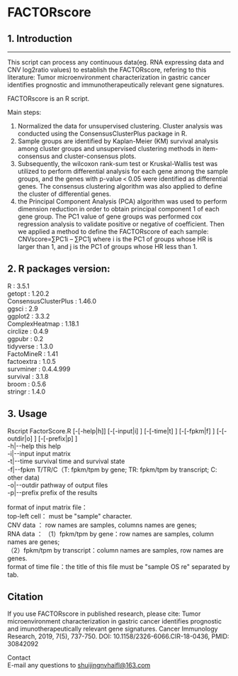 # FACTORscore

## 1. Introduction
-----------------
This script can process any continuous data(eg. RNA expressing data and CNV log2ratio values) to establish the FACTORscore, refering to this literature: Tumor microenvironment characterization in gastric cancer identifies prognostic and immunotherapeutically relevant gene signatures.

FACTORscore is an R script. 

Main steps: 
1. Normalized the data for unsupervised clustering. Cluster analysis was conducted using the ConsensusClusterPlus package in R. 
2. Sample groups are identified by Kaplan-Meier (KM) survival analysis among cluster groups and unsupervised clustering methods in item-consensus and cluster-consensus plots. 
3. Subsequently, the wilcoxon rank-sum test or Kruskal-Wallis test was utilized to perform differential analysis for each gene among the sample groups, and the genes with p-value < 0.05 were identified as differential genes. The consensus clustering algorithm was also applied to define the cluster of differential genes. 
4. the Principal Component Analysis (PCA) algorithm was used to perform dimension reduction in order to obtain principal component 1 of each gene group. The PC1 value of gene groups was performed cox regression analysis to validate positive or negative of coefficient. Then we applied a method to define the FACTORscore of each sample:
    CNVscore=∑PC1i – ∑PC1j
where i is the PC1 of groups whose HR is larger than 1, and j is the PC1 of groups whose HR less than 1.

## 2. R packages version:
   R                    : 3.5.1<br>
   getopt               : 1.20.2<br>
   ConsensusClusterPlus : 1.46.0<br>
   ggsci                : 2.9<br>
   ggplot2              : 3.3.2<br>
   ComplexHeatmap       : 1.18.1<br>
   circlize             : 0.4.9<br>
   ggpubr               : 0.2<br>
   tidyverse            : 1.3.0<br>
   FactoMineR           : 1.41<br>
   factoextra           : 1.0.5<br>
   survminer            : 0.4.4.999<br>
   survival             : 3.1.8<br>
   broom                : 0.5.6<br>
   stringr              : 1.4.0<br>
   
## 3. Usage
  Rscript FactorScore.R [-[-help|h]] [-[-input|i] <character>] [-[-time|t] <character>] [-[-fpkm|f] <character>] [-[-outdir|o] <character>] [-[-prefix|p] <character>]<br>
    -h|--help      this help<br>
    -i|--input     input matrix<br>
    -t|--time      survival time and survival state<br>
    -f|--fpkm      T/TR/C（T: fpkm/tpm by gene; TR: fpkm/tpm by transcript; C: other data)<br>
    -o|--outdir    pathway of output files<br>
    -p|--prefix    prefix of the results<br>

format of input matrix file：<br>
        top-left cell： must be "sample" character.<br>
        CNV data     ： row names are samples, columns names are genes;<br>
        RNA data     ： （1）fpkm/tpm by gene：row names are samples, column names are genes;<br>
                       （2）fpkm/tpm by transcript：column names are samples, row names are genes.<br>
format of time file：the title of this file must be "sample    OS  re" separated by tab.<br>

## Citation

If you use FACTORscore in published research, please cite: Tumor microenvironment characterization in gastric cancer identifies prognostic and imunotherapeutically relevant gene signatures. Cancer Immunology Research, 2019, 7(5), 737-750. DOI: 10.1158/2326-6066.CIR-18-0436, PMID: 30842092<br>

Contact<br>
E-mail any questions to shuijingnvhaifl@163.com<br>
        
